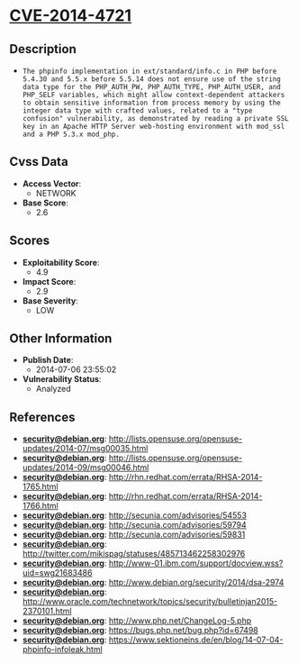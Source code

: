 
# [CVE-2014-4721](https://cve.mitre.org/cgi-bin/cvename.cgi?name=CVE-2014-4721)

## Description

- `The phpinfo implementation in ext/standard/info.c in PHP before 5.4.30 and 5.5.x before 5.5.14 does not ensure use of the string data type for the PHP_AUTH_PW, PHP_AUTH_TYPE, PHP_AUTH_USER, and PHP_SELF variables, which might allow context-dependent attackers to obtain sensitive information from process memory by using the integer data type with crafted values, related to a "type confusion" vulnerability, as demonstrated by reading a private SSL key in an Apache HTTP Server web-hosting environment with mod_ssl and a PHP 5.3.x mod_php.`

## Cvss Data

- **Access Vector**:
  - NETWORK
- **Base Score**:
  - 2.6

## Scores

- **Exploitability Score**:
  - 4.9
- **Impact Score**:
  - 2.9
- **Base Severity**:
  - LOW

## Other Information

- **Publish Date**:
  - 2014-07-06 23:55:02
- **Vulnerability Status**:
  - Analyzed

## References

- **security@debian.org**: http://lists.opensuse.org/opensuse-updates/2014-07/msg00035.html
- **security@debian.org**: http://lists.opensuse.org/opensuse-updates/2014-09/msg00046.html
- **security@debian.org**: http://rhn.redhat.com/errata/RHSA-2014-1765.html
- **security@debian.org**: http://rhn.redhat.com/errata/RHSA-2014-1766.html
- **security@debian.org**: http://secunia.com/advisories/54553
- **security@debian.org**: http://secunia.com/advisories/59794
- **security@debian.org**: http://secunia.com/advisories/59831
- **security@debian.org**: http://twitter.com/mikispag/statuses/485713462258302976
- **security@debian.org**: http://www-01.ibm.com/support/docview.wss?uid=swg21683486
- **security@debian.org**: http://www.debian.org/security/2014/dsa-2974
- **security@debian.org**: http://www.oracle.com/technetwork/topics/security/bulletinjan2015-2370101.html
- **security@debian.org**: http://www.php.net/ChangeLog-5.php
- **security@debian.org**: https://bugs.php.net/bug.php?id=67498
- **security@debian.org**: https://www.sektioneins.de/en/blog/14-07-04-phpinfo-infoleak.html
